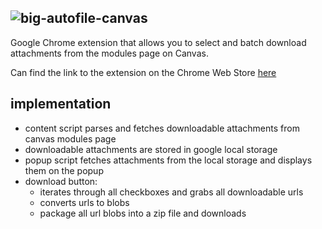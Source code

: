## ![big-autofile-canvas](https://github.com/user-attachments/assets/5727c306-4db7-4f49-8c2e-3482ea08039c)
Google Chrome extension that allows you to select and batch download attachments from the modules page on Canvas.

Can find the link to the extension on the Chrome Web Store [here](https://chromewebstore.google.com/detail/autofile-for-canvas/jpnplafacbflagpapekkggknnecoijog?authuser=0&hl=en)

## implementation
- content script parses and fetches downloadable attachments from canvas modules page
- downloadable attachments are stored in google local storage
- popup script fetches attachments from the local storage and displays them on the popup
- download button:
  - iterates through all checkboxes and grabs all downloadable urls
  - converts urls to blobs
  - package all url blobs into a zip file and downloads
  
